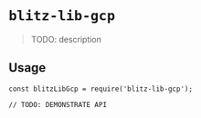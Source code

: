# `blitz-lib-gcp`

> TODO: description

## Usage

```
const blitzLibGcp = require('blitz-lib-gcp');

// TODO: DEMONSTRATE API
```
